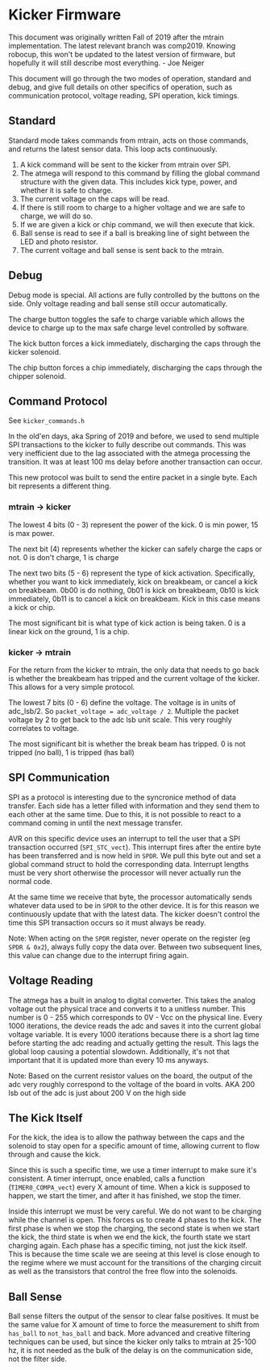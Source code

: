 # Kicker Firmware

This document was originally written Fall of 2019 after the mtrain implementation. The latest relevant branch was comp2019. Knowing robocup, this won't be updated to the latest version of firmware, but hopefully it will still describe most everything. - Joe Neiger

This document will go through the two modes of operation, standard and debug, and give full details on other specifics of operation, such as communication protocol, voltage reading, SPI operation, kick timings.

## Standard

Standard mode takes commands from mtrain, acts on those commands, and returns the latest sensor data. This loop acts continuously.

 1. A kick command will be sent to the kicker from mtrain over SPI.
 2. The atmega will respond to this command by filling the global command structure with the given data. This includes kick type, power, and whether it is safe to charge.
 3. The current voltage on the caps will be read.
 4. If there is still room to charge to a higher voltage and we are safe to charge, we will do so.
 5. If we are given a kick or chip command, we will then execute that kick.
 6. Ball sense is read to see if a ball is breaking line of sight between the LED and photo resistor.
 7. The current voltage and ball sense is sent back to the mtrain.

## Debug

Debug mode is special. All actions are fully controlled by the buttons on the side. Only voltage reading and ball sense still occur automatically.

The charge button toggles the safe to charge variable which allows the device to charge up to the max safe charge level controlled by software.

The kick button forces a kick immediately, discharging the caps through the kicker solenoid.

The chip button forces a chip immediately, discharging the caps through the chipper solenoid.

## Command Protocol

See `kicker_commands.h`

In the old'en days, aka Spring of 2019 and before, we used to send multiple SPI transactions to the kicker to fully describe out commands. This was very inefficient due to the lag associated with the atmega processing the transition. It was at least 100 ms delay before another transaction can occur.

This new protocol was built to send the entire packet in a single byte. Each bit represents a different thing.

### mtrain -> kicker

The lowest 4 bits (0 - 3) represent the power of the kick. 0 is min power, 15 is max power.

The next bit (4) represents whether the kicker can safely charge the caps or not. 0 is don't charge, 1 is charge

The next two bits (5 - 6) represent the type of kick activation. Specifically, whether you want to kick immediately, kick on breakbeam, or cancel a kick on breakbeam. 0b00 is do nothing, 0b01 is kick on breakbeam, 0b10 is kick immediately, 0b11 is to cancel a kick on breakbeam. Kick in this case means a kick or chip.

The most significant bit is what type of kick action is being taken. 0 is a linear kick on the ground, 1 is a chip.

### kicker -> mtrain

For the return from the kicker to mtrain, the only data that needs to go back is whether the breakbeam has tripped and the current voltage of the kicker. This allows for a very simple protocol.

The lowest 7 bits (0 - 6) define the voltage. The voltage is in units of adc_lsb/2. So `packet_voltage = adc_voltage / 2`. Multiple the packet voltage by 2 to get back to the adc lsb unit scale. This very roughly correlates to voltage.

The most significant bit is whether the break beam has tripped. 0 is not tripped (no ball), 1 is tripped (has ball)

## SPI Communication

SPI as a protocol is interesting due to the syncronice method of data transfer. Each side has a letter filled with information and they send them to each other at the same time. Due to this, it is not possible to react to a command coming in until the next message transfer.

AVR on this specific device uses an interrupt to tell the user that a SPI transaction occurred (`SPI_STC_vect`). This interrupt fires after the entire byte has been transferred and is now held in `SPDR`. We pull this byte out and set a global command struct to hold the corresponding data. Interrupt lengths must be very short otherwise the processor will never actually run the normal code.

At the same time we receive that byte, the processor automatically sends whatever data used to be in `SPDR` to the other device. It is for this reason we continuously update that with the latest data. The kicker doesn't control the time this SPI transaction occurs so it must always be ready.

Note: When acting on the `SPDR` register, never operate on the register (eg `SPDR & 0x2`), always fully copy the data over. Between two subsequent lines, this value can change due to the interrupt firing again.

## Voltage Reading

The atmega has a built in analog to digital converter. This takes the analog voltage out the physical trace and converts it to a unitless number. This number is 0 - 255 which corresponds to 0V - Vcc on the physical line. Every 1000 iterations, the device reads the adc and saves it into the current global voltage variable. It is every 1000 iterations because there is a short lag time before starting the adc reading and actually getting the result. This lags the global loop causing a potential slowdown. Additionally, it's not that important that it is updated more than every 10 ms anyways.

Note: Based on the current resistor values on the board, the output of the adc very roughly correspond to the voltage of the board in volts. AKA 200 lsb out of the adc is just about 200 V on the high side

## The Kick Itself

For the kick, the idea is to allow the pathway between the caps and the solenoid to stay open for a specific amount of time, allowing current to flow through and cause the kick.

Since this is such a specific time, we use a timer interrupt to make sure it's consistent. A timer interrupt, once enabled, calls a function (`TIMER0_COMPA_vect`) every X amount of time. When a kick is supposed to happen, we start the timer, and after it has finished, we stop the timer.

Inside this interrupt we must be very careful. We do not want to be charging while the channel is open. This forces us to create 4 phases to the kick. The first phase is when we stop the charging, the second state is when we start the kick, the third state is when we end the kick, the fourth state we start charging again. Each phase has a specific timing, not just the kick itself. This is because the time scale we are seeing at this level is close enough to the regime where we must account for the transitions of the charging circuit as well as the transistors that control the free flow into the solenoids.

## Ball Sense

Ball sense filters the output of the sensor to clear false positives. It must be the same value for X amount of time to force the measurement to shift from `has_ball` to `not_has_ball` and back. More advanced and creative filtering techniques can be used, but since the kicker only talks to mtrain at 25-100 hz, it is not needed as the bulk of the delay is on the communication side, not the filter side.
